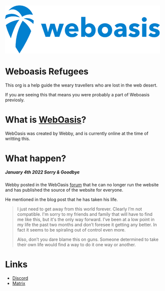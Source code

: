 ![Weboasis Refugees](/images/logowhite.png)
# Weboasis Refugees

This org is a help guide the weary travellers who are lost in the web desert.

If you are seeing this that means you were probably a part of Weboasis previosly.

# What is [WebOasis](https://weboas.is/)?

WebOasis was created by Webby, and is currently online at the time of writting this.

# What happen?

##### January 4th 2022 Sorry & Goodbye

Webby posted in the WebOasis [forum](https://weboas.is/forum/index.php?topic=5760.0) that he can no longer run the website and has published the source of the website for everyone.

He mentioned in the blog post that he has taken his life.

> I just need to get away from this world forever. Clearly I’m not compatible. I'm sorry to my friends and family that will have to find me like this, but it's the only way forward. I’ve been at a low point in my life the past two months and don’t foresee it getting any better. In fact it seems to be spiraling out of control even more.
>
> Also, don’t you dare blame this on guns. Someone determined to take their own life would find a way to do it one way or another.


# Links 

* [Discord](https://discord.gg/CezsMt5HJG)
* [Matrix](https://app.element.io/#/room/#WebOasis:halogen.city)
